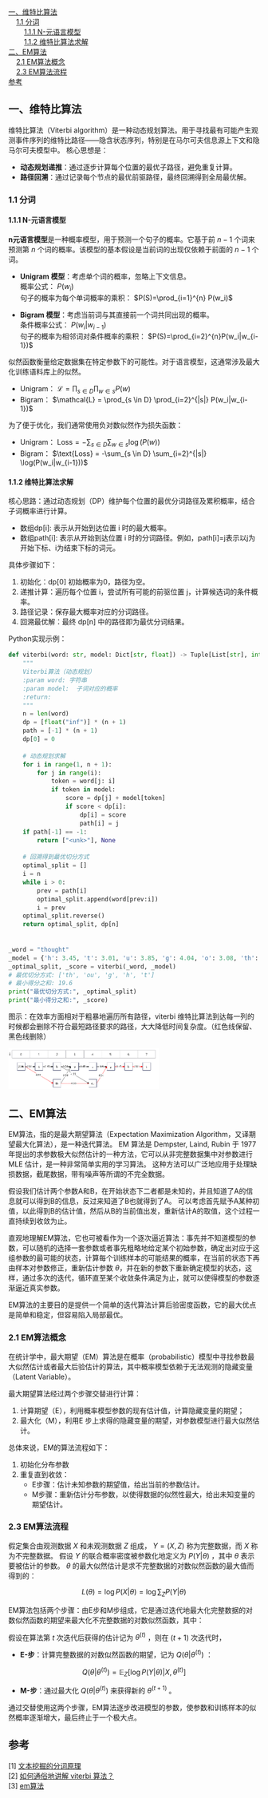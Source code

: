<nav>
<a href="#一维特比算法">一、维特比算法</a><br/>
&nbsp;&nbsp;&nbsp;&nbsp;<a href="#11-分词">1.1 分词</a><br/>
&nbsp;&nbsp;&nbsp;&nbsp;&nbsp;&nbsp;&nbsp;&nbsp;<a href="#111-n-元语言模型">1.1.1 N-元语言模型</a><br/>
&nbsp;&nbsp;&nbsp;&nbsp;&nbsp;&nbsp;&nbsp;&nbsp;<a href="#112-维特比算法求解">1.1.2 维特比算法求解</a><br/>
<a href="#二em算法">二、EM算法</a><br/>
&nbsp;&nbsp;&nbsp;&nbsp;<a href="#21-em算法概念">2.1 EM算法概念</a><br/>
&nbsp;&nbsp;&nbsp;&nbsp;<a href="#23-em算法流程">2.3 EM算法流程</a><br/>
<a href="#参考">参考</a><br/>
</nav>

## 一、维特比算法
维特比算法（Viterbi algorithm）是一种动态规划算法。用于寻找最有可能产生观测事件序列的维特比路径——隐含状态序列，特别是在马尔可夫信息源上下文和隐马尔可夫模型中。
核心思想是：
+ **动态规划递推**：通过逐步计算每个位置的最优子路径，避免重复计算。
+ **路径回溯**：通过记录每个节点的最优前驱路径，最终回溯得到全局最优解。

### 1.1 分词
#### 1.1.1 N-元语言模型
 **n元语言模型**是一种概率模型，用于预测一个句子的概率。它基于前 $n-1$ 个词来预测第 $n$ 个词的概率。该模型的基本假设是当前词的出现仅依赖于前面的 $n-1$ 个词。


- **Unigram 模型**：考虑单个词的概率，忽略上下文信息。<br>
  概率公式： $P(w_i)$ <br>
  句子的概率为每个单词概率的乘积： $P(S)=\prod_{i=1}^{n} P(w_i)$

- **Bigram 模型**：考虑当前词与其直接前一个词共同出现的概率。<br>
  条件概率公式： $P(w_i|w_{i-1})$ <br>
  句子的概率为相邻词对条件概率的乘积： $P(S)=\prod_{i=2}^{n}P(w_i|w_{i-1})$

似然函数衡量给定数据集在特定参数下的可能性。对于语言模型，这通常涉及最大化训练语料库上的似然。
- Unigram： $\mathcal{L} = \prod_{s \in D} \prod_{w \in s} P(w)$
- Bigram： $\mathcal{L} = \prod_{s \in D} \prod_{i=2}^{|s|} P(w_i|w_{i-1})$

为了便于优化，我们通常使用负对数似然作为损失函数：
- Unigram： $\text{Loss} = -\sum_{s \in D} \sum_{w \in s} \log(P(w))$
- Bigram：  $\text{Loss} = -\sum_{s \in D} \sum_{i=2}^{|s|} \log(P(w_i|w_{i-1}))$

#### 1.1.2 维特比算法求解
核心思路：通过动态规划（DP）维护每个位置的最优分词路径及累积概率，结合子词概率进行计算。
+ 数组dp[i]: 表示从开始到达位置 i 时的最大概率。 
+ 数组path[i]: 表示从开始到达位置 i 时的分词路径。例如，path[i]=j表示以j为开始下标、i为结束下标的词元。

具体步骤如下：
1. 初始化：dp[0] 初始概率为0，路径为空。
2. 递推计算：遍历每个位置 i，尝试所有可能的前驱位置 j，计算候选词的条件概率。
3. 路径记录：保存最大概率对应的分词路径。
4. 回溯最优解：最终 dp[n] 中的路径即为最优分词结果。

Python实现示例：
```python
def viterbi(word: str, model: Dict[str, float]) -> Tuple[List[str], int]:
    """
    Viterbi算法（动态规划）
    :param word: 字符串
    :param model:  子词对应的概率
    :return:
    """
    n = len(word)
    dp = [float("inf")] * (n + 1)
    path = [-1] * (n + 1)
    dp[0] = 0

    # 动态规划求解
    for i in range(1, n + 1):
        for j in range(i):
            token = word[j: i]
            if token in model:
                score = dp[j] + model[token]
                if score < dp[i]:
                    dp[i] = score
                    path[i] = j
    if path[-1] == -1:
        return ["<unk>"], None

    # 回溯得到最优切分方式
    optimal_split = []
    i = n
    while i > 0:
        prev = path[i]
        optimal_split.append(word[prev:i])
        i = prev
    optimal_split.reverse()
    return optimal_split, dp[n]


_word = "thought"
_model = {'h': 3.45, 't': 3.01, 'u': 3.85, 'g': 4.04, 'o': 3.08, 'th': 4.55, 'ou': 4.55}
_optimal_split, _score = viterbi(_word, _model)
# 最优切分方式: ['th', 'ou', 'g', 'h', 't']
# 最小得分之和: 19.6
print("最优切分方式:", _optimal_split)
print("最小得分之和:", _score)
```
图示：在效率方面相对于粗暴地遍历所有路径，viterbi 维特比算法到达每一列的时候都会删除不符合最短路径要求的路径，大大降低时间复杂度。（红色线保留、黑色线删除）

<img src="../images/01-tokenization/维特比分词.png" width="60%" height="60%" alt="">

## 二、EM算法
EM算法，指的是最大期望算法（Expectation Maximization Algorithm，又译期望最大化算法），是一种迭代算法。
EM 算法是 Dempster, Laind, Rubin 于 1977 年提出的求参数极大似然估计的一种方法，它可以从非完整数据集中对参数进行 MLE 估计，是一种非常简单实用的学习算法。
这种方法可以广泛地应用于处理缺损数据，截尾数据，带有噪声等所谓的不完全数据。

假设我们估计两个参数A和B，在开始状态下二者都是未知的，并且知道了A的信息就可以得到B的信息，反过来知道了B也就得到了A。
可以考虑首先赋予A某种初值，以此得到B的估计值，然后从B的当前值出发，重新估计A的取值，这个过程一直持续到收敛为止。

直观地理解EM算法，它也可被看作为一个逐次逼近算法：事先并不知道模型的参数，可以随机的选择一套参数或者事先粗略地给定某个初始参数，确定出对应于这组参数的最可能的状态，计算每个训练样本的可能结果的概率，在当前的状态下再由样本对参数修正，重新估计参数 $\theta$，并在新的参数下重新确定模型的状态，这样，通过多次的迭代，循环直至某个收敛条件满足为止，就可以使得模型的参数逐渐逼近真实参数。

EM算法的主要目的是提供一个简单的迭代算法计算后验密度函数，它的最大优点是简单和稳定，但容易陷入局部最优。

### 2.1 EM算法概念
在统计学中，最大期望（EM）算法是在概率（probabilistic）模型中寻找参数最大似然估计或者最大后验估计的算法，其中概率模型依赖于无法观测的隐藏变量（Latent Variable）。

最大期望算法经过两个步骤交替进行计算：

1. 计算期望（E），利用概率模型参数的现有估计值，计算隐藏变量的期望；
2. 最大化（M），利用E 步上求得的隐藏变量的期望，对参数模型进行最大似然估计。

总体来说，EM的算法流程如下：

1. 初始化分布参数
2. 重复直到收敛：
   - E步骤：估计未知参数的期望值，给出当前的参数估计。
   - M步骤：重新估计分布参数，以使得数据的似然性最大，给出未知变量的期望估计。

### 2.3 EM算法流程
假定集合由观测数据 $X$ 和未观测数据 $Z$ 组成， $Y=(X, Z)$ 称为完整数据，而 $X$ 称为不完整数据。
假设 $Y$ 的联合概率密度被参数化地定义为 $P(Y|\theta)$ ，其中 $\theta$ 表示要被估计的参数。 $\theta$ 的最大似然估计是求不完整数据的对数似然函数的最大值而得到的：

$$
L(\theta) = \log P(X|\theta) = \log \sum_Z P(Y|\theta)
$$

EM算法包括两个步骤：由E步和M步组成，它是通过迭代地最大化完整数据的对数似然函数的期望来最大化不完整数据的对数似然函数，其中：

假设在算法第 $t$ 次迭代后获得的估计记为 $\theta^{(t)}$ ，则在 $(t+1)$ 次迭代时，

- **E-步**：计算完整数据的对数似然函数的期望，记为 $Q(\theta|\theta^{(t)})$ ：
  
$$
Q(\theta|\theta^{(t)}) = \mathbb{E}_Z[\log P(Y|\theta)|X, \theta^{(t)}]
$$

- **M-步**：通过最大化 $Q(\theta|\theta^{(t)})$ 来获得新的 $\theta^{(t+1)}$ 。

通过交替使用这两个步骤，EM算法逐步改进模型的参数，使参数和训练样本的似然概率逐渐增大，最后终止于一个极大点。

## 参考
[1] [文本挖掘的分词原理](https://www.cnblogs.com/pinard/p/6677078.html)<br>
[2] [如何通俗地讲解 viterbi 算法？](https://www.zhihu.com/question/20136144/answer/763021768?utm_psn=1895852064111829755)<br>
[3] [em算法](https://baike.sogou.com/v9130286.htm?ch=frombaikevr&fromTitle=em%E7%AE%97%E6%B3%95)<br>


